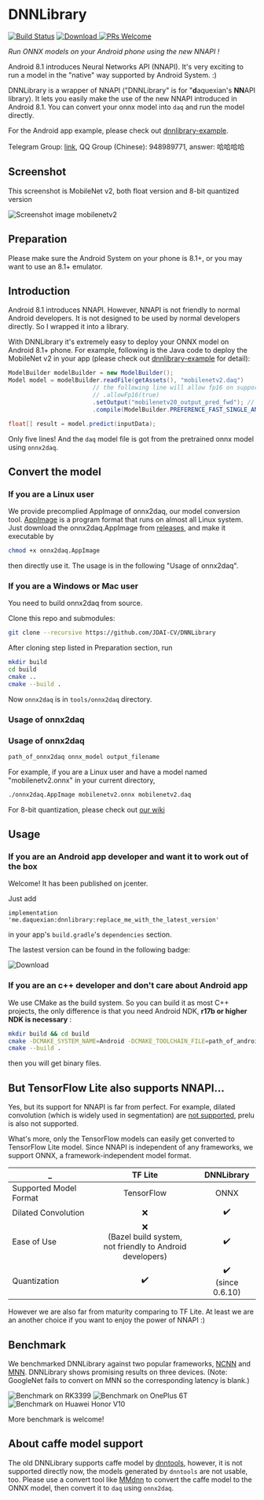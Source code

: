 # DNNLibrary

[![Build Status](https://dev.azure.com/daquexian/DNNLibrary/_apis/build/status/DNNLibrary%20Build%20and%20Test?branchName=master)](https://dev.azure.com/daquexian/DNNLibrary/_build/latest?definitionId=8&branchName=master)
[![Download](https://api.bintray.com/packages/daquexian566/maven/dnnlibrary/images/download.svg) ](https://bintray.com/daquexian566/maven/dnnlibrary/_latestVersion)
[![PRs Welcome](https://img.shields.io/badge/PRs-welcome-brightgreen.svg)](https://github.com/JDAI-CV/DNNLibrary/pulls)

*Run ONNX models on your Android phone using the new NNAPI !*

Android 8.1 introduces Neural Networks API (NNAPI). It's very exciting to run a model in the "native" way supported by Android System. :)

DNNLibrary is a wrapper of NNAPI ("DNNLibrary" is for "**d**aquexian's **NN**API library). It lets you easily make the use of the new NNAPI introduced in Android 8.1. You can convert your onnx model into `daq` and run the model directly. 

For the Android app example, please check out [dnnlibrary-example](https://github.com/daquexian/dnnlibrary-example).

Telegram Group: [link](https://t.me/joinchat/DjMsYRBe0UtG6OZsYes5KQ), QQ Group (Chinese): 948989771, answer: 哈哈哈哈

## Screenshot

This screenshot is MobileNet v2, both float version and 8-bit quantized version

![Screenshot image mobilenetv2](images/screenshot_quant8.png)

## Preparation

Please make sure the Android System on your phone is 8.1+, or you may want to use an 8.1+ emulator.

## Introduction

Android 8.1 introduces NNAPI. However, NNAPI is not friendly to normal Android developers. It is not designed to be used by normal developers directly. So I wrapped it into a library.

With DNNLibrary it's extremely easy to deploy your ONNX model on Android 8.1+ phone. For example, following is the Java code to deploy the MobileNet v2 in your app (please check out [dnnlibrary-example](https://github.com/daquexian/dnnlibrary-example) for detail):

```Java
ModelBuilder modelBuilder = new ModelBuilder();
Model model = modelBuilder.readFile(getAssets(), "mobilenetv2.daq")
                        // the following line will allow fp16 on supported devices, bringing speed boost. It is only available on Android P, see https://www.anandtech.com/show/13503/the-mate-20-mate-20-pro-review/4 for a detailed benchmark
                        // .allowFp16(true)
                        .setOutput("mobilenetv20_output_pred_fwd"); // The output name is from the onnx model
                        .compile(ModelBuilder.PREFERENCE_FAST_SINGLE_ANSWER);

float[] result = model.predict(inputData);
```

Only five lines! And the `daq` model file is got from the pretrained onnx model using `onnx2daq`.

## Convert the model

### If you are a Linux user

We provide precomplied AppImage of onnx2daq, our model conversion tool. [AppImage](https://appimage.org/) is a program format that runs on almost all Linux system. Just download the onnx2daq.AppImage from [releases](https://github.com/JDAI-CV/DNNLibrary/releases), and make it executable by

```bash
chmod +x onnx2daq.AppImage
```

then directly use it. The usage is in the following "Usage of onnx2daq".

### If you are a Windows or Mac user

You need to build onnx2daq from source.

Clone this repo and submodules:

```bash
git clone --recursive https://github.com/JDAI-CV/DNNLibrary
```

After cloning step listed in Preparation section, run
```bash
mkdir build
cd build
cmake ..
cmake --build .
```

Now `onnx2daq` is in `tools/onnx2daq` directory. 

### Usage of onnx2daq
### Usage of onnx2daq
```bash
path_of_onnx2daq onnx_model output_filename
```

For example, if you are a Linux user and have a model named "mobilenetv2.onnx" in your current directory,
```bash
./onnx2daq.AppImage mobilenetv2.onnx mobilenetv2.daq
```

For 8-bit quantization, please check out [our wiki](https://github.com/JDAI-CV/DNNLibrary/wiki/Quantization)

## Usage

### If you are an Android app developer and want it to work out of the box

Welcome! It has been published on jcenter.

Just add

```
implementation 'me.daquexian:dnnlibrary:replace_me_with_the_latest_version'
```

in your app's `build.gradle`'s `dependencies` section. 

The lastest version can be found in the following badge:

![Download](https://api.bintray.com/packages/daquexian566/maven/dnnlibrary/images/download.svg) 

### If you are an c++ developer and don't care about Android app

We use CMake as the build system. So you can build it as most C++ projects, the only difference is that you need Android NDK, **r17b or higher NDK is necessary** :

```bash
mkdir build && cd build
cmake -DCMAKE_SYSTEM_NAME=Android -DCMAKE_TOOLCHAIN_FILE=path_of_android_ndk/build/cmake/android.toolchain.cmake -DANDROID_CPP_FEATURES=exceptions -DANDROID_PLATFORM=replace_me_with_android-28_or_android-27 -DANDROID_ABI=arm64-v8a 
cmake --build .
```

then you will get binary files.

## But TensorFlow Lite also supports NNAPI...

Yes, but its support for NNAPI is far from perfect. For example, dilated convolution (which is widely used in segmentation) are [not supported](https://github.com/tensorflow/tensorflow/blob/da7b71f67147ff4795c5c0168d1f225ba2b4b522/tensorflow/lite/delegates/nnapi/nnapi_delegate.cc#L463), prelu is also not supported. 

What's more, only the TensorFlow models can easily get converted to TensorFlow Lite model. Since NNAPI is independent of any frameworks, we support ONNX, a framework-independent model format.

_ | TF Lite | DNNLibrary
--- |:---:|:---:
Supported Model Format | TensorFlow | ONNX
Dilated Convolution | ❌ | ✔️
Ease of Use | ❌ <br/>(Bazel build system,<br/>not friendly to Android developers) | ✔️ 
Quantization | ✔️ | ✔️ <br/> (since 0.6.10)

However we are also far from maturity comparing to TF Lite. At least we are an another choice if you want to enjoy the power of NNAPI :)

## Benchmark

We benchmarked DNNLibrary against two popular frameworks, [NCNN](https://github.com/Tencent/ncnn) and [MNN](https://github.com/alibaba/MNN). DNNLibrary shows promising results on three devices. (Note: GoogleNet fails to convert on MNN so the corresponding latency is blank.)

![Benchmark on RK3399](./images/DNNLibrary-rk3399.png)
![Benchmark on OnePlus 6T](./images/DNNLibrary-oneplus6t.png)
![Benchmark on Huawei Honor V10](./images/DNNLibrary-huaweihonorv10.png)

More benchmark is welcome!

## About caffe model support

The old DNNLibrary supports caffe model by [dnntools](https://github.com/daquexian/dnntools), however, it is not supported directly now, the models generated by `dnntools` are not usable, too. Please use a convert tool like [MMdnn](https://github.com/Microsoft/MMdnn) to convert the caffe model to the ONNX model, then convert it to `daq` using `onnx2daq`.

